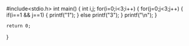 #include<stdio.h>
int main()
{
    int i,j;
    for(i=0;i<3;i++)
    {
        for(j=0;j<3;j++)
        {
            if(i==1 && j==1)
            {
                printf("1");
            }
            else
                printf("3");
        }
        printf("\n");
    }
    
    return 0;
    
}
